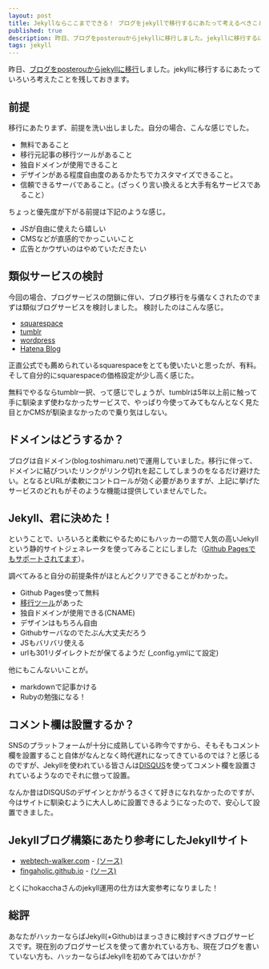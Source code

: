 ```yaml
---
layout: post
title: Jekyllならここまでできる！ ブログをjekyllで移行するにあたって考えるべきこと
published: true
description: 昨日、ブログをposterouからjekyllに移行しました。jekyllに移行するにあたっていろいろ考えたことを残しておきます。
tags: jekyll
---
```


昨日、[ブログをposterouからjekyllに移行](http://blog.toshimaru.net/posterous-to-jekyll/)しました。jekyllに移行するにあたっていろいろ考えたことを残しておきます。

前提
----
移行にあたりまず、前提を洗い出しました。自分の場合、こんな感じでした。

* 無料であること
* 移行元記事の移行ツールがあること
* 独自ドメインが使用できること
* デザインがある程度自由度のあるかたちでカスタマイズできること。
* 信頼できるサーバであること。(ざっくり言い換えると大手有名サービスであること）

ちょっと優先度が下がる前提は下記のような感じ。

* JSが自由に使えたら嬉しい
* CMSなどが直感的でかっこいいこと
* 広告とかウザいのはやめていただきたい 

類似サービスの検討
------
今回の場合、ブログサービスの閉鎖に伴い、ブログ移行を与儀なくされたのでまずは類似ブログサービスを検討しました。 検討したのはこんな感じ。

* [squarespace](http://www.squarespace.com/)
* [tumblr](http://www.tumblr.com/)
* [wordpress](http://wordpress.com/)
* [Hatena Blog](http://hatenablog.com/)

正直公式でも薦められているsquarespaceをとても使いたいと思ったが、有料。そして自分的にsquarespaceの価格設定が少し高く感じた。

無料でやるならtumblr一択、って感じでしょうが、tumblrは5年以上前に触って手に馴染まず使わなかったサービスで、やっぱり今使ってみてもなんとなく見た目とかCMSが馴染まなかったので乗り気はしない。

ドメインはどうするか？
------
ブログは自ドメイン(blog.toshimaru.net)で運用していました。移行に伴って、ドメインに結びついたリンクがリンク切れを起こしてしまうのをなるだけ避けたい。となるとURLが柔軟にコントロールが効く必要がありますが、上記に挙げたサービスのどれもがそのような機能は提供していませんでした。

Jekyll、君に決めた！
------
ということで、いろいろと柔軟にやるためにもハッカーの間で人気の高いJekyllという静的サイトジェネレータを使ってみることにしました（[Github Pagesでもサポートされてます](https://help.github.com/articles/using-jekyll-with-pages)）。

調べてみると自分の前提条件がほとんどクリアできることがわかった。

* Github Pages使って無料
* [移行ツール](https://github.com/mojombo/jekyll/wiki/blog-migrations#posterous)があった
* 独自ドメインが使用できる(CNAME)
* デザインはもちろん自由
* Githubサーバなのでたぶん大丈夫だろう
* JSもバリバリ使える
* urlも301リダイレクトだが保てるようだ (_config.ymlにて設定)

他にもこんないいことが。

* markdownで記事かける
* Rubyの勉強になる！

コメント欄は設置するか？
------
SNSのプラットフォームが十分に成熟している昨今ですから、そもそもコメント欄を設置すること自体がなんとなく時代遅れになってきているのでは？と感じるのですが、Jekyllを使われている皆さんは[DISQUS](http://disqus.com/)を使ってコメント欄を設置されているようなのでそれに倣って設置。

なんか昔はDISQUSのデザインとかがうるさくて好きになれなかったのですが、今はサイトに馴染むように大人しめに設置できるようになったので、安心して設置できました。

Jekyllブログ構築にあたり参考にしたJekyllサイト
------
* [webtech-walker.com](http://webtech-walker.com/) - [(ソース)](https://github.com/hokaccha/webtech-walker)
* [fingaholic.github.io](http://fingaholic.github.io/) - [(ソース)](https://github.com/FiNGAHOLiC/fingaholic.github.com)

とくにhokacchaさんのjekyll運用の仕方は大変参考になりました！

総評
------
あなたがハッカーならばJekyll(+Github)はまっさきに検討すべきブログサービスです。現在別のブログサービスを使って書かれている方も、現在ブログを書いていない方も、ハッカーならばJekyllを初めてみてはいかが？
